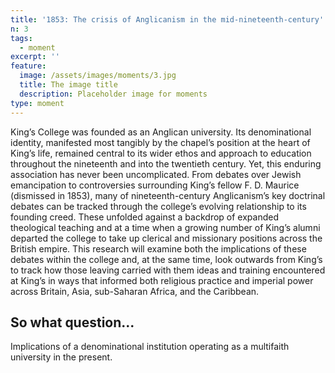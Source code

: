 ```yaml
---
title: '1853: The crisis of Anglicanism in the mid-nineteenth-century'
n: 3
tags:
  - moment
excerpt: ''
feature:
  image: /assets/images/moments/3.jpg
  title: The image title
  description: Placeholder image for moments
type: moment
---
```


King’s College was founded as an Anglican university. Its denominational identity, manifested most tangibly by the chapel’s position at the heart of King’s life, remained central to its wider ethos and approach to education throughout the nineteenth and into the twentieth century. Yet, this enduring association has never been uncomplicated. From debates over Jewish emancipation to controversies surrounding King’s fellow F. D. Maurice (dismissed in 1853), many of nineteenth-century Anglicanism’s key doctrinal debates can be tracked through the college’s evolving relationship to its founding creed. These unfolded against a backdrop of expanded theological teaching and at a time when a growing number of King’s alumni departed the college to take up clerical and missionary positions across the British empire. This research will examine both the implications of these debates within the college and, at the same time, look outwards from King’s to track how those leaving carried with them ideas and training encountered at King’s in ways that informed both religious practice and imperial power across Britain, Asia, sub-Saharan Africa, and the Caribbean.

## So what question...

Implications of a denominational institution operating as a multifaith university in the present.